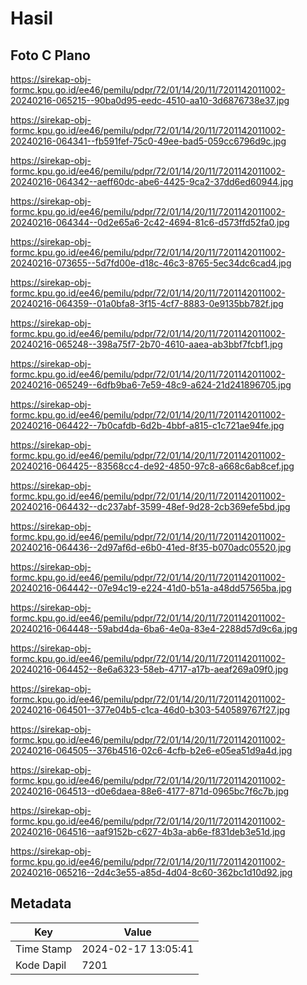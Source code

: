 # Hasil

## Foto C Plano

https://sirekap-obj-formc.kpu.go.id/ee46/pemilu/pdpr/72/01/14/20/11/7201142011002-20240216-065215--90ba0d95-eedc-4510-aa10-3d6876738e37.jpg

https://sirekap-obj-formc.kpu.go.id/ee46/pemilu/pdpr/72/01/14/20/11/7201142011002-20240216-064341--fb591fef-75c0-49ee-bad5-059cc6796d9c.jpg

https://sirekap-obj-formc.kpu.go.id/ee46/pemilu/pdpr/72/01/14/20/11/7201142011002-20240216-064342--aeff60dc-abe6-4425-9ca2-37dd6ed60944.jpg

https://sirekap-obj-formc.kpu.go.id/ee46/pemilu/pdpr/72/01/14/20/11/7201142011002-20240216-064344--0d2e65a6-2c42-4694-81c6-d573ffd52fa0.jpg

https://sirekap-obj-formc.kpu.go.id/ee46/pemilu/pdpr/72/01/14/20/11/7201142011002-20240216-073655--5d7fd00e-d18c-46c3-8765-5ec34dc6cad4.jpg

https://sirekap-obj-formc.kpu.go.id/ee46/pemilu/pdpr/72/01/14/20/11/7201142011002-20240216-064359--01a0bfa8-3f15-4cf7-8883-0e9135bb782f.jpg

https://sirekap-obj-formc.kpu.go.id/ee46/pemilu/pdpr/72/01/14/20/11/7201142011002-20240216-065248--398a75f7-2b70-4610-aaea-ab3bbf7fcbf1.jpg

https://sirekap-obj-formc.kpu.go.id/ee46/pemilu/pdpr/72/01/14/20/11/7201142011002-20240216-065249--6dfb9ba6-7e59-48c9-a624-21d241896705.jpg

https://sirekap-obj-formc.kpu.go.id/ee46/pemilu/pdpr/72/01/14/20/11/7201142011002-20240216-064422--7b0cafdb-6d2b-4bbf-a815-c1c721ae94fe.jpg

https://sirekap-obj-formc.kpu.go.id/ee46/pemilu/pdpr/72/01/14/20/11/7201142011002-20240216-064425--83568cc4-de92-4850-97c8-a668c6ab8cef.jpg

https://sirekap-obj-formc.kpu.go.id/ee46/pemilu/pdpr/72/01/14/20/11/7201142011002-20240216-064432--dc237abf-3599-48ef-9d28-2cb369efe5bd.jpg

https://sirekap-obj-formc.kpu.go.id/ee46/pemilu/pdpr/72/01/14/20/11/7201142011002-20240216-064436--2d97af6d-e6b0-41ed-8f35-b070adc05520.jpg

https://sirekap-obj-formc.kpu.go.id/ee46/pemilu/pdpr/72/01/14/20/11/7201142011002-20240216-064442--07e94c19-e224-41d0-b51a-a48dd57565ba.jpg

https://sirekap-obj-formc.kpu.go.id/ee46/pemilu/pdpr/72/01/14/20/11/7201142011002-20240216-064448--59abd4da-6ba6-4e0a-83e4-2288d57d9c6a.jpg

https://sirekap-obj-formc.kpu.go.id/ee46/pemilu/pdpr/72/01/14/20/11/7201142011002-20240216-064452--8e6a6323-58eb-4717-a17b-aeaf269a09f0.jpg

https://sirekap-obj-formc.kpu.go.id/ee46/pemilu/pdpr/72/01/14/20/11/7201142011002-20240216-064501--377e04b5-c1ca-46d0-b303-540589767f27.jpg

https://sirekap-obj-formc.kpu.go.id/ee46/pemilu/pdpr/72/01/14/20/11/7201142011002-20240216-064505--376b4516-02c6-4cfb-b2e6-e05ea51d9a4d.jpg

https://sirekap-obj-formc.kpu.go.id/ee46/pemilu/pdpr/72/01/14/20/11/7201142011002-20240216-064513--d0e6daea-88e6-4177-871d-0965bc7f6c7b.jpg

https://sirekap-obj-formc.kpu.go.id/ee46/pemilu/pdpr/72/01/14/20/11/7201142011002-20240216-064516--aaf9152b-c627-4b3a-ab6e-f831deb3e51d.jpg

https://sirekap-obj-formc.kpu.go.id/ee46/pemilu/pdpr/72/01/14/20/11/7201142011002-20240216-065216--2d4c3e55-a85d-4d04-8c60-362bc1d10d92.jpg


## Metadata

| Key        | Value               |
| ---------- | ------------------- |
| Time Stamp | 2024-02-17 13:05:41 |
| Kode Dapil | 7201                |



